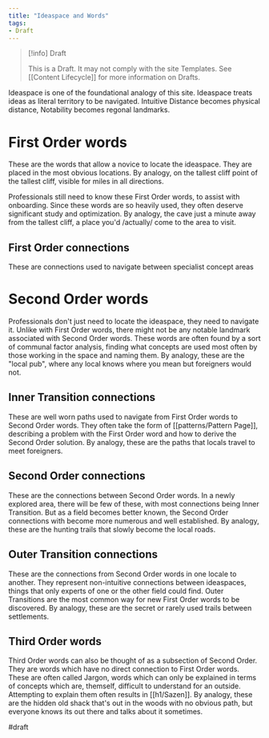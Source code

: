 ```yaml
---
title: "Ideaspace and Words"
tags:
- Draft
---
```

> [!info] Draft
>
> This is a Draft. It may not comply with the site Templates. See [[Content Lifecycle]] for more information on Drafts.

Ideaspace is one of the foundational analogy of this site. Ideaspace treats ideas as literal territory to be navigated. Intuitive Distance becomes physical distance, Notability becomes regonal landmarks.

# First Order words

These are the words that allow a novice to locate the ideaspace. They are placed in the most obvious locations. By analogy, on the tallest cliff point of the tallest cliff, visible for miles in all directions.

Professionals still need to know these First Order words, to assist with onboarding. Since these words are so heavily used, they often deserve significant study and optimization. By analogy, the cave just a minute away from the tallest cliff, a place you'd /actually/ come to the area to visit.

## First Order connections

These are connections used to navigate between specialist concept areas

# Second Order words

Professionals don't just need to locate the ideaspace, they need to navigate it. Unlike with First Order words, there might not be any notable landmark associated with Second Order words. These words are often found by a sort of communal factor analysis, finding what concepts are used most often by those working in the space and naming them. By analogy, these are the "local pub", where any local knows where you mean but foreigners would not.

## Inner Transition connections

These are well worn paths used to navigate from First Order words to Second Order words. They often take the form of [[patterns/Pattern Page]], describing a problem with the First Order word and how to derive the Second Order solution. By analogy, these are the paths that locals travel to meet foreigners.

## Second Order connections

These are the connections between Second Order words. In a newly explored area, there will be few of these, with most connections being Inner Transition. But as a field becomes better known, the Second Order connections with become more numerous and well established. By analogy, these are the hunting trails that slowly become the local roads.

## Outer Transition connections

These are the connections from Second Order words in one locale to another. They represent non-intuitive connections between ideaspaces, things that only experts of one or the other field could find. Outer Transitions are the most common way for new First Order words to be discovered. By analogy, these are the secret or rarely used trails between settlements.

## Third Order words

Third Order words can also be thought of as a subsection of Second Order. They are words which have no direct connection to First Order words. These are often called Jargon, words which can only be explained in terms of concepts which are, themself, difficult to understand for an outside. Attempting to explain them often results in [[h1/Sazen]]. By analogy, these are the hidden old shack that's out in the woods with no obvious path, but everyone knows its out there and talks about it sometimes.

#draft

